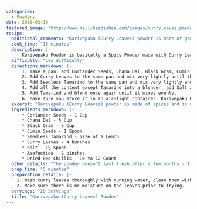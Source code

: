 ```yaml
--- 
categories: 
  - Powders
date: 2019-02-18
featured_image: "http://www.mallikasdishes.com/images/curryleaves_powder.jpg"
recipe: 
  additional_comments: "Karivepaku (Curry Leaves) powder is made of green leaves, and goes well with rice and other items like Dosas and Idlis."
  cook_time: "15 minutes"
  description: |-
      Karivepaku Powder is basically a Spicy Powder made with Curry Leaves. It is used as a side dish for breakfast items like Idlis, Dosas and more.
  difficulty: "Low difficulty"
  directions_markdown: |-
      1. Take a pan, add Coriander Seeds, Chana Dal, Black Gram, Cumin Seeds, Dried Red Chillis and fry for a few minutes until you see the Chana Dal and other items turning into golden/brownish color. Transfer the content into a bowl.
      2. Add Curry Leaves to the same pan and mix very lightly until the leaves become crispy and crunchy. Transfer this into the same bowl where we transferred Coriander Seeds and other items.
      3. Add Seedless Tamarind to the same pan and mix very lightly and transfer this into a different bowl, keeping it separate from the previous content, and leave all the content to be cooled by keeping it aside.
      4. Add all the content except Tamarind into a blender, add Salt and Hing and blend them together until they become coarse powder.
      5. Add Tamarind and blend once again until it mixes evenly.
      6. Make sure you store it in an air-tight container. Karivepaku Powder is ready for use.
  excerpt: "Karivepaku (Curry Leaves) powder is made of spices and is used along with other breakfast items like Idlis and Dosas."
  ingredients_markdown: |-
      * Coriander Seeds - 1 Cup
      * Chana Dal - ½ Cup
      * Black Gram - ½ Cup
      * Cumin Seeds - 1 Spoon
      * Seedless Tamarind - Size of a Lemon
      * Curry Leaves - 4 bunches
      * Salt - 1½ Spoon
      * Asafoetida - 2 pinches
      * Dried Red Chillis - 10 to 12 Count
  other_details: "The powder doesn't last fresh after a few months - It looses its taste over the period of time. It is best to make it fresh."
  prep_time: "5 minutes"
  preparation_details: |-
    1. Wash curry leaves thoroughly with running water, clean them with a dry napkin or a paper towel and let them dry for a few minutes.
    2. Make sure there is no moisture on the leaves prior to frying.
  servings: "20 Servings"
  title: "Karivepaku (Curry Leaves) Powder"
---
```

